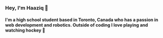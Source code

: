 ### Hey, I'm Haaziq 👋
#### I'm a high school student based in Toronto, Canada who has a passion in web development and robotics. Outside of coding I love playing and watching hockey 🏒
<!--
**chemicalsalad/chemicalsalad** is a ✨ _special_ ✨ repository because its `README.md` (this file) appears on your GitHub profile.

Here are some ideas to get you started:

- 🔭 I’m currently working on ...
- 🌱 I’m currently learning ...
- 👯 I’m looking to collaborate on ...
- 🤔 I’m looking for help with ...
- 💬 Ask me about ...
- 📫 How to reach me: ...
- 😄 Pronouns: ...
- ⚡ Fun fact: ...
-->
